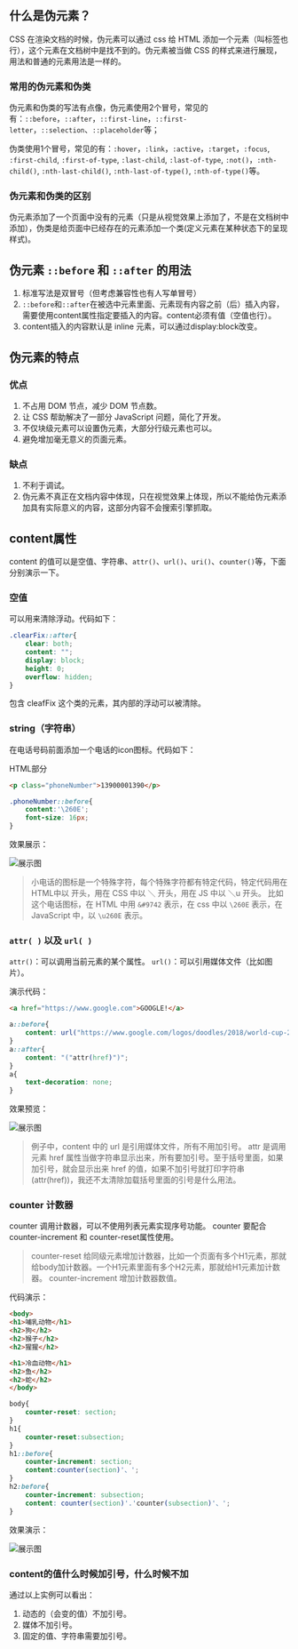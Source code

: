 ## 什么是伪元素？

CSS 在渲染文档的时候，伪元素可以通过 css 给 HTML 添加一个元素（叫标签也行），这个元素在文档树中是找不到的。伪元素被当做 CSS 的样式来进行展现，用法和普通的元素用法是一样的。

### 常用的伪元素和伪类

伪元素和伪类的写法有点像，伪元素使用2个冒号，常见的有：`::before`，`::after`，`::first-line`，`::first-letter`，`::selection`、`::placeholder`等；

伪类使用1个冒号，常见的有：`:hover`，`:link`，`:active`，`:target`，`:focus`, `:first-child`, `:first-of-type`, `:last-child`, `:last-of-type`, `:not()`，`:nth-child()`, `:nth-last-child()`, `:nth-last-of-type()`, `:nth-of-type()`等。

### 伪元素和伪类的区别

伪元素添加了一个页面中没有的元素（只是从视觉效果上添加了，不是在文档树中添加），伪类是给页面中已经存在的元素添加一个类(定义元素在某种状态下的呈现样式)。

## 伪元素 `::before` 和 `::after` 的用法

1. 标准写法是双冒号（但考虑兼容性也有人写单冒号）
2. `::before`和`::after`在被选中元素里面、元素现有内容之前（后）插入内容，需要使用content属性指定要插入的内容。content必须有值（空值也行）。
3. content插入的内容默认是 inline 元素，可以通过display:block改变。

## 伪元素的特点

### 优点

1. 不占用 DOM 节点，减少 DOM 节点数。
2. 让 CSS 帮助解决了一部分 JavaScript 问题，简化了开发。
3. 不仅块级元素可以设置伪元素，大部分行级元素也可以。
4. 避免增加毫无意义的页面元素。

### 缺点

1. 不利于调试。
2. 伪元素不真正在文档内容中体现，只在视觉效果上体现，所以不能给伪元素添加具有实际意义的内容，这部分内容不会搜索引擎抓取。

## content属性

content 的值可以是空值、字符串、`attr()`、`url()`、`uri()`、`counter()`等，下面分别演示一下。

### 空值

可以用来清除浮动。代码如下：

```css
.clearFix::after{
    clear: both;
    content: "";
    display: block;
    height: 0;
    overflow: hidden;
}
```

包含 cleafFix 这个类的元素，其内部的浮动可以被清除。

### string（字符串）

在电话号码前面添加一个电话的icon图标。代码如下：

HTML部分

```html
<p class="phoneNumber">13900001390</p>
```

```css
.phoneNumber::before{
    content:'\260E';
    font-size: 16px;
}
```

效果展示：

![展示图](https://segmentfault.com/img/bVbc4aF?w=250&h=66)

> 小电话的图标是一个特殊字符，每个特殊字符都有特定代码，特定代码用在HTML中以 开头，用在 CSS 中以 ＼ 开头，用在 JS 中以 ＼u 开头。
> 比如这个电话图标，在 HTML 中用 `&#9742` 表示，在 css 中以 `\260E` 表示，在 JavaScript 中，以 `\u260E` 表示。

### `attr( )` 以及 `url( )`

`attr()`：可以调用当前元素的某个属性。
`url()`：可以引用媒体文件（比如图片）。

演示代码：

```html
<a href="https://www.google.com">GOOGLE!</a>
````

```css
a::before{
    content: url("https://www.google.com/logos/doodles/2018/world-cup-2018-day-19-6211393811382272.3-law.gif");
}
a::after{
    content: "("attr(href)")";
}
a{
    text-decoration: none;
}
```

效果预览：

![展示图](https://segmentfault.com/img/bVbc4ds?w=1574&h=458)

> 例子中，content 中的 url 是引用媒体文件，所有不用加引号。
> attr 是调用元素 href 属性当做字符串显示出来，所有要加引号。至于括号里面，如果加引号，就会显示出来 href 的值，如果不加引号就打印字符串 (attr(href))，我还不太清除加载括号里面的引号是什么用法。

### counter 计数器

counter 调用计数器，可以不使用列表元素实现序号功能。
counter 要配合 counter-increment 和 counter-reset属性使用。

> counter-reset 给同级元素增加计数器，比如一个页面有多个H1元素，那就给body加计数器。一个H1元素里面有多个H2元素，那就给H1元素加计数器。
> counter-increment 增加计数器数值。

代码演示：

```html
<body>
<h1>哺乳动物</h1>
<h2>狗</h2>
<h2>猴子</h2>
<h2>猩猩</h2>

<h1>冷血动物</h1>
<h2>鱼</h2>
<h2>蛇</h2>
</body>
```

```css
body{
    counter-reset: section;
}
h1{
    counter-reset:subsection;
}
h1::before{
    counter-increment: section;
    content:counter(section)'、';
}
h2:before{
    counter-increment: subsection;
    content: counter(section)'.'counter(subsection)'、';
}
```

效果演示：

![展示图](https://segmentfault.com/img/bVbc4fR?w=408&h=756)

### content的值什么时候加引号，什么时候不加

通过以上实例可以看出：

1. 动态的（会变的值）不加引号。
2. 媒体不加引号。
3. 固定的值、字符串需要加引号。

